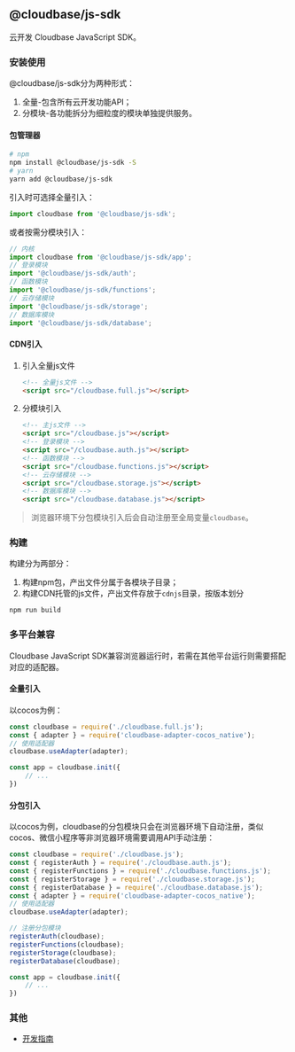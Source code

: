 ## @cloudbase/js-sdk
云开发 Cloudbase JavaScript SDK。

### 安装使用
@cloudbase/js-sdk分为两种形式：
1. 全量-包含所有云开发功能API；
2. 分模块-各功能拆分为细粒度的模块单独提供服务。

#### 包管理器
```bash
# npm
npm install @cloudbase/js-sdk -S
# yarn
yarn add @cloudbase/js-sdk
```

引入时可选择全量引入：
```javascript
import cloudbase from '@cloudbase/js-sdk';
```

或者按需分模块引入：
```javascript
// 内核
import cloudbase from '@cloudbase/js-sdk/app';
// 登录模块
import '@cloudbase/js-sdk/auth';
// 函数模块
import '@cloudbase/js-sdk/functions';
// 云存储模块
import '@cloudbase/js-sdk/storage';
// 数据库模块
import '@cloudbase/js-sdk/database';
```

#### CDN引入
1. 引入全量js文件
    ```html
    <!-- 全量js文件 -->
    <script src="/cloudbase.full.js"></script>
    ```

2. 分模块引入
    ```html
    <!-- 主js文件 -->
    <script src="/cloudbase.js"></script>
    <!-- 登录模块 -->
    <script src="/cloudbase.auth.js"></script>
    <!-- 函数模块 -->
    <script src="/cloudbase.functions.js"></script>
    <!-- 云存储模块 -->
    <script src="/cloudbase.storage.js"></script>
    <!-- 数据库模块 -->
    <script src="/cloudbase.database.js"></script>
    ```

> 浏览器环境下分包模块引入后会自动注册至全局变量`cloudbase`。

### 构建
构建分为两部分：
1. 构建npm包，产出文件分属于各模块子目录；
2. 构建CDN托管的js文件，产出文件存放于`cdnjs`目录，按版本划分

```bash
npm run build
```

### 多平台兼容
Cloudbase JavaScript SDK兼容浏览器运行时，若需在其他平台运行则需要搭配对应的适配器。

#### 全量引入
以cocos为例：
```javascript
const cloudbase = require('./cloudbase.full.js');
const { adapter } = require('cloudbase-adapter-cocos_native');
// 使用适配器
cloudbase.useAdapter(adapter);

const app = cloudbase.init({
    // ...
})
```

#### 分包引入
以cocos为例，cloudbase的分包模块只会在浏览器环境下自动注册，类似cocos、微信小程序等非浏览器环境需要调用API手动注册：
```javascript
const cloudbase = require('./cloudbase.js');
const { registerAuth } = require('./cloudbase.auth.js');
const { registerFunctions } = require('./cloudbase.functions.js');
const { registerStorage } = require('./cloudbase.storage.js');
const { registerDatabase } = require('./cloudbase.database.js');
const { adapter } = require('cloudbase-adapter-cocos_native');
// 使用适配器
cloudbase.useAdapter(adapter);

// 注册分包模块
registerAuth(cloudbase);
registerFunctions(cloudbase);
registerStorage(cloudbase);
registerDatabase(cloudbase);

const app = cloudbase.init({
    // ...
})
```

### 其他
- [开发指南](./docs/dev.md)